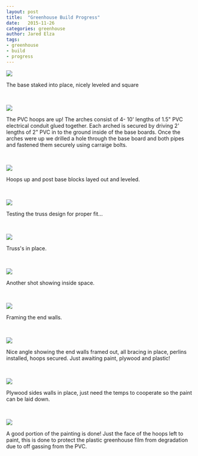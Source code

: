 ```yaml
---
layout: post
title:  "Greenhouse Build Progress"
date:   2015-11-26
categories: greenhouse
author: Jared Elza
tags: 
- greenhouse
- build
- progress
---
```



[![](http://imgur.com/mZW8nldh.jpg)](http://imgur.com/mZW8nld.jpg)

The base staked into place, nicely leveled and square

<br>

[![](http://i.imgur.com/2tJadGNh.jpg)](http://i.imgur.com/2tJadGN.jpg)

The PVC hoops are up! The arches consist of 4- 10' lengths of 1.5" PVC electrical conduit glued together. Each arched is secured by driving 2' lengths of 2" PVC in to the ground inside of the base boards. Once the arches were up we drilled a hole through the base board and both pipes and fastened them securely using carraige bolts.

<br>

[![](http://i.imgur.com/U960iWah.jpg)](http://i.imgur.com/U960iWa.jpg)

Hoops up and post base blocks layed out and leveled.

<br>

[![](http://i.imgur.com/fP4E2uAh.jpg)](http://i.imgur.com/fP4E2uA.jpg)

Testing the truss design for proper fit...

<br>

[![](http://i.imgur.com/SV5KHUxh.jpg)](http://i.imgur.com/SV5KHUx.jpg)

Truss's in place.

<br>

[![](http://i.imgur.com/R1jH9m2h.jpg)](http://i.imgur.com/R1jH9m2.jpg)

Another shot showing inside space.

<br>

[![](http://i.imgur.com/EoPTeC1h.jpg)](http://i.imgur.com/EoPTeC1.jpg)

Framing the end walls.

<br>

[![](http://i.imgur.com/K76eQ2Xh.jpg)](http://i.imgur.com/K76eQ2X.jpg)

Nice angle showing the end walls framed out, all bracing in place, perlins installed, hoops secured. Just awaiting paint, plywood and plastic!

<br>

[![](http://i.imgur.com/jv9lIjNh.jpg)](http://i.imgur.com/jv9lIjN.jpg)

Plywood sides walls in place, just need the temps to cooperate so the paint can be laid down. 

<br>

[![](http://i.imgur.com/C6PYXOch.jpg)](http://i.imgur.com/C6PYXOc.jpg)

A good portion of the painting is done! Just the face of the hoops left to paint, this is done to protect the plastic greenhouse film from degradation due to off gassing from the PVC. 




